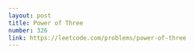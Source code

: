 ```yaml
---
layout: post
title: Power of Three
number: 326
link: https://leetcode.com/problems/power-of-three
---
```

